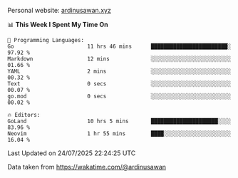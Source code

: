 Personal website: [ardinusawan.xyz](https://ardinusawan.xyz)

<!--START_SECTION:waka-->
📊 **This Week I Spent My Time On** 

```text
💬 Programming Languages: 
Go                       11 hrs 46 mins      ████████████████████████░   97.92 % 
Markdown                 12 mins             ░░░░░░░░░░░░░░░░░░░░░░░░░   01.66 % 
YAML                     2 mins              ░░░░░░░░░░░░░░░░░░░░░░░░░   00.32 % 
Text                     0 secs              ░░░░░░░░░░░░░░░░░░░░░░░░░   00.07 % 
go.mod                   0 secs              ░░░░░░░░░░░░░░░░░░░░░░░░░   00.02 % 

🔥 Editors: 
GoLand                   10 hrs 5 mins       █████████████████████░░░░   83.96 % 
Neovim                   1 hr 55 mins        ████░░░░░░░░░░░░░░░░░░░░░   16.04 % 
```


 Last Updated on 24/07/2025 22:24:25 UTC
<!--END_SECTION:waka-->
Data taken from https://wakatime.com/@ardinusawan
